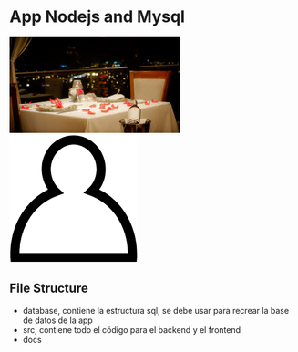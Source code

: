 # App Nodejs and Mysql
![](docs/background.jpeg)
![](docs/logo.png)

## File Structure
- database, contiene la estructura sql, se debe usar para recrear la base de datos de la app
- src, contiene todo el código para el backend y el frontend
- docs
